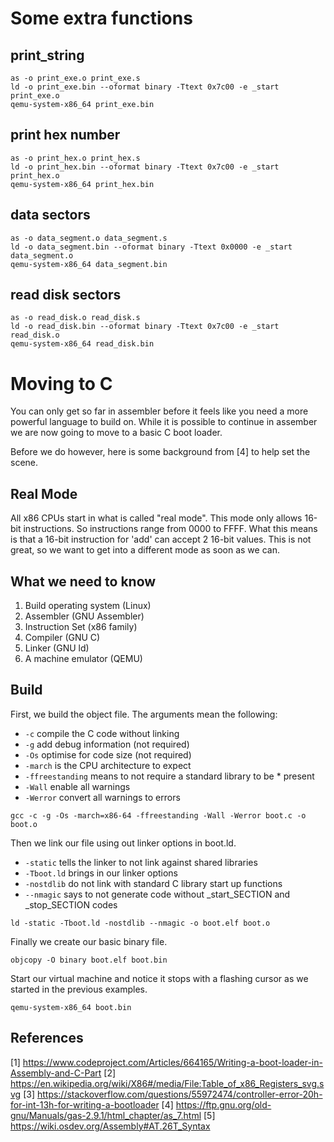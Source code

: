 # Some extra functions

## print_string

```
as -o print_exe.o print_exe.s
ld -o print_exe.bin --oformat binary -Ttext 0x7c00 -e _start print_exe.o
qemu-system-x86_64 print_exe.bin
```

## print hex number

```
as -o print_hex.o print_hex.s
ld -o print_hex.bin --oformat binary -Ttext 0x7c00 -e _start print_hex.o
qemu-system-x86_64 print_hex.bin
```

## data sectors

```
as -o data_segment.o data_segment.s
ld -o data_segment.bin --oformat binary -Ttext 0x0000 -e _start data_segment.o
qemu-system-x86_64 data_segment.bin
```

## read disk sectors

```
as -o read_disk.o read_disk.s
ld -o read_disk.bin --oformat binary -Ttext 0x7c00 -e _start read_disk.o
qemu-system-x86_64 read_disk.bin
```

# Moving to C

You can only get so far in assembler before it feels like you need a more powerful language to build on.  While it is possible to continue in assember we are now going to move to a basic C boot loader.

Before we do however, here is some background from [4] to help set the scene.

## Real Mode

All x86 CPUs start in what is called "real mode".  This mode only allows 16-bit instructions.  So instructions range from 0000 to FFFF.  What this means is that a 16-bit instruction for 'add' can accept 2 16-bit values.  This is not great, so we want to get into a different mode as soon as we can.

## What we need to know

1. Build operating system (Linux)
2. Assembler (GNU Assembler)
3. Instruction Set (x86 family)
4. Compiler (GNU C)
5. Linker (GNU ld)
6. A machine emulator (QEMU)

## Build

First, we build the object file.  The arguments mean the following:

* ```-c``` compile the C code without linking
* ```-g``` add debug information (not required)
* ```-Os``` optimise for code size (not required)
* ```-march``` is the CPU architecture to expect
* ```-ffreestanding``` means to not require a standard library to be * present
* ```-Wall``` enable all warnings
* ```-Werror``` convert all warnings to errors

```
gcc -c -g -Os -march=x86-64 -ffreestanding -Wall -Werror boot.c -o boot.o
```

Then we link our file using out linker options in boot.ld.

* ```-static``` tells the linker to not link against shared libraries
* ```-Tboot.ld``` brings in our linker options
* ```-nostdlib``` do not link with standard C library start up functions
* ```--nmagic``` says to not generate code without _start_SECTION and _stop_SECTION codes


```
ld -static -Tboot.ld -nostdlib --nmagic -o boot.elf boot.o
```

Finally we create our basic binary file.

```
objcopy -O binary boot.elf boot.bin
```

Start our virtual machine and notice it stops with a flashing cursor as we started in the previous examples.

```
qemu-system-x86_64 boot.bin
```

## References

[1] https://www.codeproject.com/Articles/664165/Writing-a-boot-loader-in-Assembly-and-C-Part
[2] https://en.wikipedia.org/wiki/X86#/media/File:Table_of_x86_Registers_svg.svg
[3] https://stackoverflow.com/questions/55972474/controller-error-20h-for-int-13h-for-writing-a-bootloader
[4] https://ftp.gnu.org/old-gnu/Manuals/gas-2.9.1/html_chapter/as_7.html
[5] https://wiki.osdev.org/Assembly#AT.26T_Syntax
